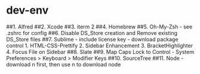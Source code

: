 # dev-env

##1. Alfred
##2. Xcode
##3. iterm 2
##4. Homebrew
##5. Oh-My-Zsh
    - see .zshrc for config
##6. Disable DS_Store creation and Remove existing DS_Store files
##7. Sublime
    - include license key
    - download package control
        1. HTML-CSS-Prettify
        2. Sidebar Enhancement
        3. BracketHighlighter
        4. Focus File on Sidebar
##8. Slate
##9. Map Caps Lock to Control
    - System Preferences > Keyboard > Modifier Keys
##10. SourceTree
##11. Node
    - download n first, then use n to download node

